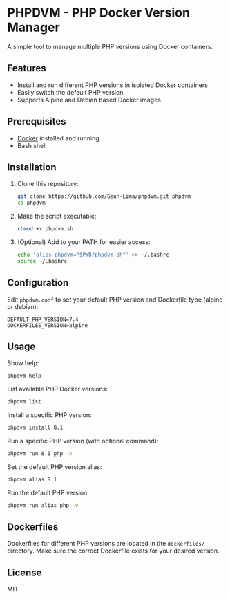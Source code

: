 # PHPDVM - PHP Docker Version Manager

A simple tool to manage multiple PHP versions using Docker containers.

## Features
- Install and run different PHP versions in isolated Docker containers
- Easily switch the default PHP version
- Supports Alpine and Debian based Docker images

## Prerequisites
- [Docker](https://docs.docker.com/get-docker/) installed and running
- Bash shell

## Installation

1. Clone this repository:
   ```bash
   git clone https://github.com/Gean-Lima/phpdvm.git phpdvm
   cd phpdvm
   ```
2. Make the script executable:
   ```bash
   chmod +x phpdvm.sh
   ```
3. (Optional) Add to your PATH for easier access:
   ```bash
   echo 'alias phpdvm="$PWD/phpdvm.sh"' >> ~/.bashrc
   source ~/.bashrc
   ```

## Configuration

Edit `phpdvm.conf` to set your default PHP version and Dockerfile type (alpine or debian):

```
DEFAULT_PHP_VERSION=7.4
DOCKERFILES_VERSION=alpine
```

## Usage

Show help:
```bash
phpdvm help
```

List available PHP Docker versions:
```bash
phpdvm list
```

Install a specific PHP version:
```bash
phpdvm install 8.1
```

Run a specific PHP version (with optional command):
```bash
phpdvm run 8.1 php -v
```

Set the default PHP version alias:
```bash
phpdvm alias 8.1
```

Run the default PHP version:
```bash
phpdvm run alias php -v
```

## Dockerfiles

Dockerfiles for different PHP versions are located in the `dockerfiles/` directory. Make sure the correct Dockerfile exists for your desired version.

## License
MIT
